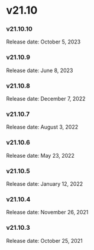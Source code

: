 ﻿# v21.10


### v21.10.10

Release date: October 5, 2023


### v21.10.9

Release date: June 8, 2023


### v21.10.8

Release date: December 7, 2022


### v21.10.7

Release date: August 3, 2022


### v21.10.6

Release date: May 23, 2022


### v21.10.5

Release date: January 12, 2022


### v21.10.4

Release date: November 26, 2021


### v21.10.3

Release date: October 25, 2021


